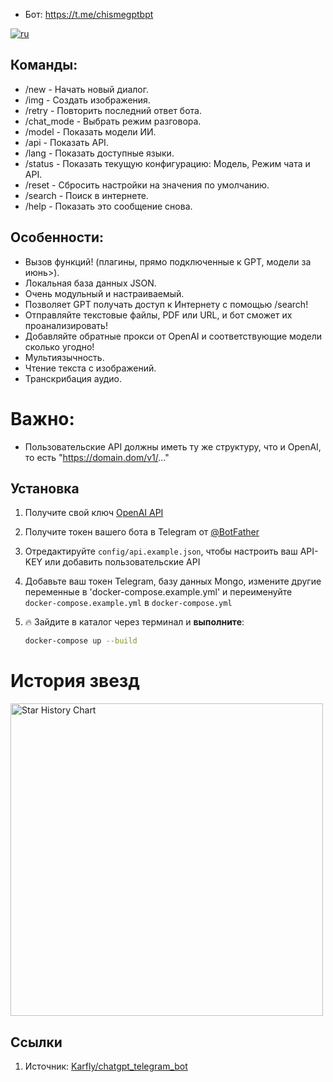 - Бот: https://t.me/chismegptbpt

[![ru](https://img.shields.io/badge/Переменные-ru-blue)](https://gg.resisto.rodeo/yo/chatgpTG/src/branch/main/docs/variables/ru.md)

## Команды:
- /new - Начать новый диалог.
- /img - Создать изображения.
- /retry - Повторить последний ответ бота.
- /chat_mode - Выбрать режим разговора.
- /model - Показать модели ИИ.
- /api - Показать API.
- /lang - Показать доступные языки.
- /status - Показать текущую конфигурацию: Модель, Режим чата и API.
- /reset - Сбросить настройки на значения по умолчанию.
- /search - Поиск в интернете.
- /help - Показать это сообщение снова.

## Особенности:
- Вызов функций! (плагины, прямо подключенные к GPT, модели за июнь>).
- Локальная база данных JSON.
- Очень модульный и настраиваемый.
- Позволяет GPT получать доступ к Интернету с помощью /search!
- Отправляйте текстовые файлы, PDF или URL, и бот сможет их проанализировать!
- Добавляйте обратные прокси от OpenAI и соответствующие модели сколько угодно!
- Мультиязычность.
- Чтение текста с изображений.
- Транскрибация аудио.

# Важно:
- Пользовательские API должны иметь ту же структуру, что и OpenAI, то есть "https://domain.dom/v1/..."

## Установка
1. Получите свой ключ [OpenAI API](https://openai.com/api/)

2. Получите токен вашего бота в Telegram от [@BotFather](https://t.me/BotFather)

3. Отредактируйте `config/api.example.json`, чтобы настроить ваш API-KEY или добавить пользовательские API

4. Добавьте ваш токен Telegram, базу данных Mongo, измените другие переменные в 'docker-compose.example.yml' и переименуйте `docker-compose.example.yml` в `docker-compose.yml`

5. 🔥 Зайдите в каталог через терминал и **выполните**:
    ```bash
    docker-compose up --build
    ```
# История звезд

<a href="https://gg.resisto.rodeo/yo/chatgpTG"><img width="500" alt="Star History Chart" src="https://api.star-history.com/svg?repos=soyelmismo/chatgpTG&type=Date"></a> 

## Ссылки
1. Источник: <a href="https://github.com/karfly/chatgpt_telegram_bot" alt="Karfly">Karfly/chatgpt_telegram_bot</a>